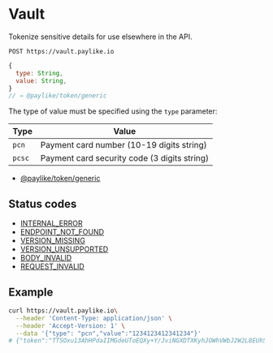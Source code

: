 # Vault

Tokenize sensitive details for use elsewhere in the API.

```shell
POST https://vault.paylike.io
```

```javascript
{
  type: String,
  value: String,
}
// → @paylike/token/generic
```

The type of value must be specified using the `type` parameter:

| Type   | Value                                        |
| ------ | -------------------------------------------- |
| `pcn`  | Payment card number (10-19 digits string)    |
| `pcsc` | Payment card security code (3 digits string) |

- [@paylike/token/generic](https://github.com/paylike/schemas/blob/master/schemas.md#payliketokengeneric)

## Status codes

- [INTERNAL_ERROR](./status-codes.md#internal_error)
- [ENDPOINT_NOT_FOUND](./status-codes.md#endpoint_not_found)
- [VERSION_MISSING](./status-codes.md#version_missing)
- [VERSION_UNSUPPORTED](./status-codes.md#version_unsupported)
- [BODY_INVALID](./status-codes.md#body_invalid)
- [REQUEST_INVALID](./status-codes.md#body_invalid)

## Example

```sh
curl https://vault.paylike.io\
  --header 'Content-Type: application/json' \
  --header 'Accept-Version: 1' \
  --data '{"type": "pcn","value":"1234123412341234"}'
# {"token":"TTSOxu13AhHPdaIIMGdeUToEQXy+Y/JviNGXDTXKyhJOWhVWbJ2W2L8EUh5k6LNKZAQCOaseXo27VgpJoug5upZSPJaFjHgjfq6bxPrlCeYBDtkCFIokleqPJTN7mco5/PwGJdyV/smuL7qmebY="}
```
